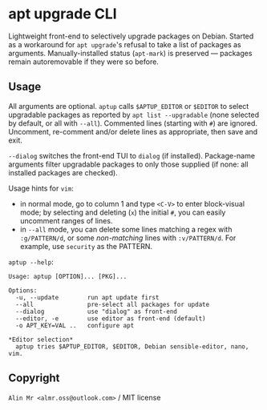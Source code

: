 # apt upgrade CLI

Lightweight front-end to selectively upgrade packages on Debian. Started as a workaround for `apt upgrade`'s refusal to take a list of packages as arguments. Manually-installed status (`apt-mark`) is preserved &mdash; packages remain autoremovable if they were so before.

## Usage

All arguments are optional. `aptup` calls `$APTUP_EDITOR` or `$EDITOR` to select upgradable packages as reported by `apt list --upgradable` (none selected by default, or all with `--all`). Commented lines (starting with `#`) are ignored. Uncomment, re-comment and/or delete lines as appropriate, then save and exit.

`--dialog` switches the front-end TUI to `dialog` (if installed). Package-name arguments filter upgradable packages to only those supplied (if none: all installed packages are checked).

Usage hints for `vim`:
* in normal mode, go to column 1 and type `<C-V>` to enter block-visual mode; by selecting and deleting (`x`) the initial `#`, you can easily uncomment ranges of lines.
* in `--all` mode, you can delete some lines matching a regex with `:g/PATTERN/d`, or some *non-matching* lines with `:v/PATTERN/d`. For example, use `security` as the PATTERN.

`aptup --help`:
```
Usage: aptup [OPTION]... [PKG]...

Options:
  -u, --update        run apt update first
  --all               pre-select all packages for update
  --dialog            use "dialog" as front-end
  --editor, -e        use editor as front-end (default)
  -o APT_KEY=VAL ..   configure apt

*Editor selection*
  aptup tries $APTUP_EDITOR, $EDITOR, Debian sensible-editor, nano, vim.
```

## Copyright

`Alin Mr <almr.oss@outlook.com>` / MIT license
